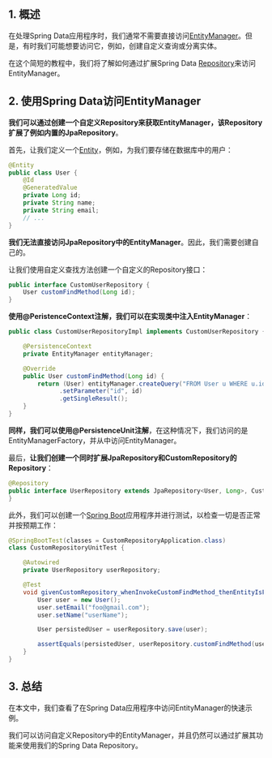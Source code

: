 ## 1. 概述

在处理Spring Data应用程序时，我们通常不需要直接访问[EntityManager](https://www.baeldung.com/hibernate-entitymanager)。但是，有时我们可能想要访问它，例如，创建自定义查询或分离实体。

在这个简短的教程中，我们将了解如何通过扩展Spring Data [Repository](https://www.baeldung.com/spring-data-repositories)来访问EntityManager。

## 2. 使用Spring Data访问EntityManager

**我们可以通过创建一个自定义Repository来获取EntityManager，该Repository扩展了例如内置的JpaRepository**。

首先，让我们定义一个[Entity](https://www.baeldung.com/jpa-entities)，例如，为我们要存储在数据库中的用户：

```java
@Entity
public class User {
    @Id
    @GeneratedValue
    private Long id;
    private String name;
    private String email;
    // ...
}
```

**我们无法直接访问JpaRepository中的EntityManager**。因此，我们需要创建自己的。

让我们使用自定义查找方法创建一个自定义的Repository接口：

```java
public interface CustomUserRepository {
    User customFindMethod(Long id);
}
```

**使用@PeristenceContext注解，我们可以在实现类中注入EntityManager**：

```java
public class CustomUserRepositoryImpl implements CustomUserRepository {

    @PersistenceContext
    private EntityManager entityManager;

    @Override
    public User customFindMethod(Long id) {
        return (User) entityManager.createQuery("FROM User u WHERE u.id = :id")
              .setParameter("id", id)
              .getSingleResult();
    }
}
```

**同样，我们可以使用@PersistenceUnit注解**，在这种情况下，我们访问的是EntityManagerFactory，并从中访问EntityManager。

最后，**让我们创建一个同时扩展JpaRepository和CustomRepository的Repository**：

```java
@Repository
public interface UserRepository extends JpaRepository<User, Long>, CustomUserRepository {
}
```

此外，我们可以创建一个[Spring Boot](https://www.baeldung.com/spring-boot)应用程序并进行测试，以检查一切是否正常并按预期工作：

```java
@SpringBootTest(classes = CustomRepositoryApplication.class)
class CustomRepositoryUnitTest {

    @Autowired
    private UserRepository userRepository;

    @Test
    void givenCustomRepository_whenInvokeCustomFindMethod_thenEntityIsFound() {
        User user = new User();
        user.setEmail("foo@gmail.com");
        user.setName("userName");

        User persistedUser = userRepository.save(user);

        assertEquals(persistedUser, userRepository.customFindMethod(user.getId()));
    }
}
```

## 3. 总结

在本文中，我们查看了在Spring Data应用程序中访问EntityManager的快速示例。

我们可以访问自定义Repository中的EntityManager，并且仍然可以通过扩展其功能来使用我们的Spring Data Repository。